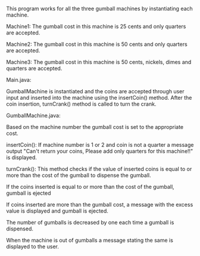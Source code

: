 This program works for all the three gumball machines by instantiating each machine.

Machine1: The gumball cost in this machine is 25 cents and only quarters are accepted.

Machine2: The gumball cost in this machine is 50 cents and only quarters are accepted.

Machine3: The gumball cost in this machine is 50 cents, nickels, dimes and quarters are accepted.

Main.java:

GumballMachine is instantiated and the coins are accepted through user input and inserted into the machine using the insertCoin() method.
After the coin insertion, turnCrank() method is called to turn the crank.

GumballMachine.java:

Based on the machine number the gumball cost is set to the appropriate cost.

insertCoin():
If machine number is 1 or 2 and coin is not a quarter a message output "Can't return your coins, Please add only quarters for this machine!!" is displayed.

turnCrank():
This method checks if the value of inserted coins is equal to or more than the cost of the gumball to dispense the gumball.

If the coins inserted is equal to or more than the cost of the gumball, gumball is ejected

If coins inserted are more than the gumball cost, a message with the excess value is displayed and gumball is ejected.

The number of gumballs is decreased by one each time a gumball is dispensed.

When the machine is out of gumballs a message stating the same is displayed to the user.

